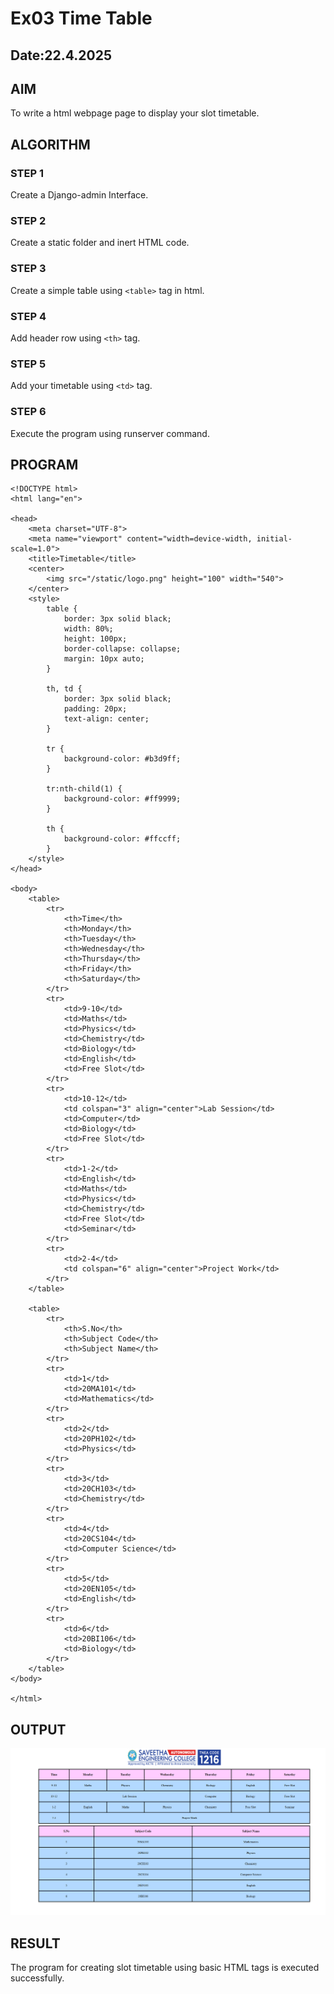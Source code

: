 # Ex03 Time Table
## Date:22.4.2025

## AIM
To write a html webpage page to display your slot timetable.

## ALGORITHM
### STEP 1
Create a Django-admin Interface.

### STEP 2
Create a static folder and inert HTML code.

### STEP 3
Create a simple table using ```<table>``` tag in html.

### STEP 4
Add header row using ```<th>``` tag.

### STEP 5
Add your timetable using ```<td>``` tag.

### STEP 6
Execute the program using runserver command.

## PROGRAM
```
<!DOCTYPE html>
<html lang="en">

<head>
    <meta charset="UTF-8">
    <meta name="viewport" content="width=device-width, initial-scale=1.0">
    <title>Timetable</title>
    <center>
        <img src="/static/logo.png" height="100" width="540">
    </center>
    <style>
        table {
            border: 3px solid black;
            width: 80%;
            height: 100px;
            border-collapse: collapse;
            margin: 10px auto;
        }

        th, td {
            border: 3px solid black;
            padding: 20px;
            text-align: center;
        }

        tr {
            background-color: #b3d9ff;
        }

        tr:nth-child(1) {
            background-color: #ff9999;
        }

        th {
            background-color: #ffccff;
        }
    </style>
</head>

<body>
    <table>
        <tr>
            <th>Time</th>
            <th>Monday</th>
            <th>Tuesday</th>
            <th>Wednesday</th>
            <th>Thursday</th>
            <th>Friday</th>
            <th>Saturday</th>
        </tr>
        <tr>
            <td>9-10</td>
            <td>Maths</td>
            <td>Physics</td>
            <td>Chemistry</td>
            <td>Biology</td>
            <td>English</td>
            <td>Free Slot</td>
        </tr>
        <tr>
            <td>10-12</td>
            <td colspan="3" align="center">Lab Session</td>
            <td>Computer</td>
            <td>Biology</td>
            <td>Free Slot</td>
        </tr>
        <tr>
            <td>1-2</td>
            <td>English</td>
            <td>Maths</td>
            <td>Physics</td>
            <td>Chemistry</td>
            <td>Free Slot</td>
            <td>Seminar</td>
        </tr>
        <tr>
            <td>2-4</td>
            <td colspan="6" align="center">Project Work</td>
        </tr>
    </table>

    <table>
        <tr>
            <th>S.No</th>
            <th>Subject Code</th>
            <th>Subject Name</th>
        </tr>
        <tr>
            <td>1</td>
            <td>20MA101</td>
            <td>Mathematics</td>
        </tr>
        <tr>
            <td>2</td>
            <td>20PH102</td>
            <td>Physics</td>
        </tr>
        <tr>
            <td>3</td>
            <td>20CH103</td>
            <td>Chemistry</td>
        </tr>
        <tr>
            <td>4</td>
            <td>20CS104</td>
            <td>Computer Science</td>
        </tr>
        <tr>
            <td>5</td>
            <td>20EN105</td>
            <td>English</td>
        </tr>
        <tr>
            <td>6</td>
            <td>20BI106</td>
            <td>Biology</td>
        </tr>
    </table>
</body>

</html>
```

## OUTPUT
![alt text](<Screenshot 2025-04-23 005804.png>)

## RESULT
The program for creating slot timetable using basic HTML tags is executed successfully.

